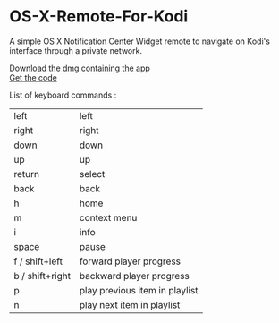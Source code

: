 # OS-X-Remote-For-Kodi

<p>
  A simple OS X Notification Center Widget remote to navigate on Kodi's interface through a private network. 
</p>

<p>
  <a href="https://www.dropbox.com/s/txt5f1u1xejiz88/OSX%20Remote%20For%20Kodi.dmg?dl=0">Download the dmg containing the app</a><br/>
  <a href="https://github.com/SylvainRoux/OS-X-Remote-For-Kodi/">Get the code</a><br/>
</p>

List of keyboard commands :
<table>
  <tr><td>left</td><td>left</td></tr>
  <tr><td>right</td><td>right</td></tr>
  <tr><td>down</td><td>down</td></tr>
  <tr><td>up</td><td>up</td></tr>
  <tr><td>return</td><td>select</td></tr>
  <tr><td>back</td><td>back</td></tr>
  <tr><td>h</td><td>home</td></tr>
  <tr><td>m</td><td>context menu</td></tr>
  <tr><td>i</td><td>info</td></tr>
  <tr><td>space</td><td>pause</td></tr>
  <tr><td>f / shift+left</td><td>forward player progress</td></tr>
  <tr><td>b / shift+right</td><td>backward player progress</td></tr>
  <tr><td>p</td><td>play previous item in playlist</td></tr>
  <tr><td>n</td><td>play next item in playlist</td></tr>
</table>
